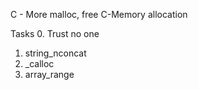 C - More malloc, free
C-Memory allocation

Tasks
0. Trust no one
1. string_nconcat
2. _calloc
3. array_range